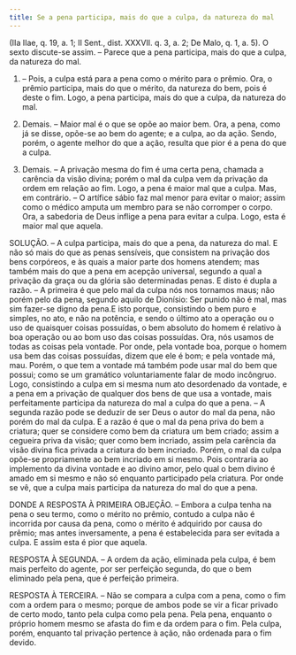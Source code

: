 ```yaml
---
title: Se a pena participa, mais do que a culpa, da natureza do mal
---
```


(IIa IIae, q. 19, a. 1; II Sent., dist. XXXVII. q. 3, a. 2; De Malo, q. 1, a. 5).
  O sexto discute-se assim. – Parece que a pena participa, mais do que a culpa, da natureza do mal.  

1. – Pois, a culpa está para a pena como o mérito para o prêmio. Ora, o prêmio participa, mais do que o mérito, da natureza do bem, pois é deste o fim. Logo, a pena participa, mais do que a culpa, da natureza do mal.  

2. Demais. – Maior mal é o que se opõe ao maior bem. Ora, a pena, como já se disse, opõe-se ao bem do agente; e a culpa, ao da ação. Sendo, porém, o agente melhor do que a ação, resulta que pior é a pena do que a culpa.  

3. Demais. – A privação mesma do fim é uma certa pena, chamada a carência da visão divina; porém o mal da culpa vem da privação da ordem em relação ao fim. Logo, a pena é maior mal que a culpa.  Mas, em contrário. – O artífice sábio faz mal menor para evitar o maior; assim como o médico amputa um membro para se não corromper o corpo. Ora, a sabedoria de Deus inflige a pena para evitar a culpa. Logo, esta é maior mal que aquela.  

SOLUÇÃO. – A culpa participa, mais do que a pena, da natureza do mal. E não só mais do que as penas sensíveis, que consistem na privação dos bens corpóreos, e às quais a maior parte dos homens atendem; mas também mais do que a pena em acepção universal, segundo a qual a privação da graça ou da glória são determinadas penas. E disto é dupla a razão. – A primeira é que pelo mal da culpa nós nos tornamos maus; não porém pelo da pena, segundo aquilo de Dionísio: Ser punido não é mal, mas sim fazer-se digno da pena.E isto porque, consistindo o bem puro e simples, no ato, e não na potência, e sendo o último ato a operação ou o uso de quaisquer coisas possuídas, o bem absoluto do homem é relativo à boa operação ou ao bom uso das coisas possuídas. Ora, nós usamos de todas as coisas pela vontade. Por onde, pela vontade boa, porque o homem usa bem das coisas possuídas, dizem que ele é bom; e pela vontade má, mau. Porém, o que tem a vontade má também pode usar mal do bem que possui; como se um gramático voluntariamente falar de modo incôngruo. Logo, consistindo a culpa em si mesma num ato desordenado da vontade, e a pena em a privação de qualquer dos bens de que usa a vontade, mais perfeitamente participa da natureza do mal a culpa do que a pena. – A segunda razão pode se deduzir de ser Deus o autor do mal da pena, não porém do mal da culpa. E a razão é que o mal da pena priva do bem a criatura; quer se considere como bem da criatura um bem criado; assim a cegueira priva da visão; quer como bem incriado, assim pela carência da visão divina fica privada a criatura do bem incriado. Porém, o mal da culpa opõe-se propriamente ao bem incriado em si mesmo. Pois contraria ao implemento da divina vontade e ao divino amor, pelo qual o bem divino é amado em si mesmo e não só enquanto participado pela criatura. Por onde se vê, que a culpa mais participa da natureza do mal do que a pena.  

DONDE A RESPOSTA À PRIMEIRA OBJEÇÃO. – Embora a culpa tenha na pena o seu termo, como o mérito no prêmio, contudo a culpa não é incorrida por causa da pena, como o mérito é adquirido por causa do prêmio; mas antes inversamente, a pena é estabelecida para ser evitada a culpa. E assim esta é pior que aquela.  

RESPOSTA À SEGUNDA. – A ordem da ação, eliminada pela culpa, é bem mais perfeito do agente, por ser perfeição segunda, do que o bem eliminado pela pena, que é perfeição primeira.  

RESPOSTA À TERCEIRA. – Não se compara a culpa com a pena, como o fim com a ordem para o mesmo; porque de ambos pode se vir a ficar privado de certo modo, tanto pela culpa como pela pena. Pela pena, enquanto o próprio homem mesmo se afasta do fim e da ordem para o fim. Pela culpa, porém, enquanto tal privação pertence à ação, não ordenada para o fim devido.